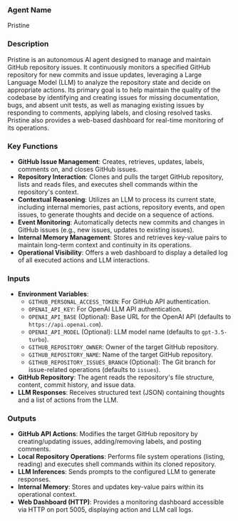 ### Agent Name
Pristine

### Description
Pristine is an autonomous AI agent designed to manage and maintain GitHub repository issues. It continuously monitors a specified GitHub repository for new commits and issue updates, leveraging a Large Language Model (LLM) to analyze the repository state and decide on appropriate actions. Its primary goal is to help maintain the quality of the codebase by identifying and creating issues for missing documentation, bugs, and absent unit tests, as well as managing existing issues by responding to comments, applying labels, and closing resolved tasks. Pristine also provides a web-based dashboard for real-time monitoring of its operations.

### Key Functions
*   **GitHub Issue Management**: Creates, retrieves, updates, labels, comments on, and closes GitHub issues.
*   **Repository Interaction**: Clones and pulls the target GitHub repository, lists and reads files, and executes shell commands within the repository's context.
*   **Contextual Reasoning**: Utilizes an LLM to process its current state, including internal memories, past actions, repository events, and open issues, to generate thoughts and decide on a sequence of actions.
*   **Event Monitoring**: Automatically detects new commits and changes in GitHub issues (e.g., new issues, updates to existing issues).
*   **Internal Memory Management**: Stores and retrieves key-value pairs to maintain long-term context and continuity in its operations.
*   **Operational Visibility**: Offers a web dashboard to display a detailed log of all executed actions and LLM interactions.

### Inputs
*   **Environment Variables**:
    *   `GITHUB_PERSONAL_ACCESS_TOKEN`: For GitHub API authentication.
    *   `OPENAI_API_KEY`: For OpenAI LLM API authentication.
    *   `OPENAI_API_BASE` (Optional): Base URL for the OpenAI API (defaults to `https://api.openai.com`).
    *   `OPENAI_API_MODEL` (Optional): LLM model name (defaults to `gpt-3.5-turbo`).
    *   `GITHUB_REPOSITORY_OWNER`: Owner of the target GitHub repository.
    *   `GITHUB_REPOSITORY_NAME`: Name of the target GitHub repository.
    *   `GITHUB_REPOSITORY_ISSUES_BRANCH` (Optional): The Git branch for issue-related operations (defaults to `issues`).
*   **GitHub Repository**: The agent reads the repository's file structure, content, commit history, and issue data.
*   **LLM Responses**: Receives structured text (JSON) containing thoughts and a list of actions from the LLM.

### Outputs
*   **GitHub API Actions**: Modifies the target GitHub repository by creating/updating issues, adding/removing labels, and posting comments.
*   **Local Repository Operations**: Performs file system operations (listing, reading) and executes shell commands within its cloned repository.
*   **LLM Inferences**: Sends prompts to the configured LLM to generate responses.
*   **Internal Memory**: Stores and updates key-value pairs within its operational context.
*   **Web Dashboard (HTTP)**: Provides a monitoring dashboard accessible via HTTP on port 5005, displaying action and LLM call logs.